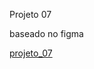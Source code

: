 Projeto 07

baseado no figma

<a href="https://www.figma.com/file/URdHWkPYChaxtckMrXtuJf/Galaxies-%E2%80%A2-Projeto-Explorer-(Community)?type=design&node-id=0-1&mode=design&t=0pOBiY3L8lzJ0D4n-0" target="_blank">projeto_07</a>
